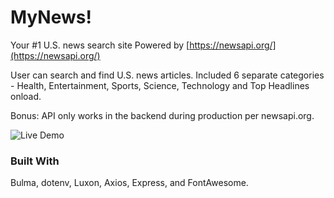# MyNews!
Your #1 U.S. news search site Powered by [https://newsapi.org/](https://newsapi.org/)

User can search and find U.S. news articles. Included 6 separate categories - Health, Entertainment, Sports, Science, Technology and Top Headlines onload.

Bonus: API only works in the backend during production per newsapi.org.

![Live Demo](MyNews.gif)

### Built With
Bulma, dotenv, Luxon, Axios, Express, and FontAwesome.

